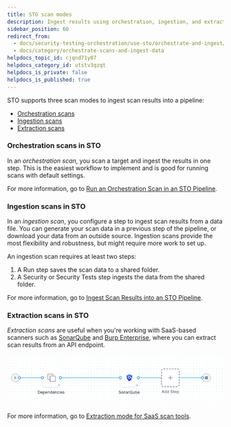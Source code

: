 ```yaml
---
title: STO scan modes
description: Ingest results using orchestration, ingestion, and extraction.
sidebar_position: 60
redirect_from: 
  - docs/security-testing-orchestration/use-sto/orchestrate-and-ingest/sto-workflows-overview
  - docs/category/orchestrate-scans-and-ingest-data
helpdocs_topic_id: cjqnd71y07
helpdocs_category_id: utstv3qzqt
helpdocs_is_private: false
helpdocs_is_published: true
---
```


STO supports three scan modes to ingest scan results into a pipeline:

- [Orchestration scans](#orchestration-workflows-in-sto)
- [Ingestion scans](#ingestion-only-workflows-in-sto)
- [Extraction scans](#extraction-workflows-in-sto)

### Orchestration scans in STO

In an *orchestration scan*, you scan a target and ingest the results in one step. This is the easiest workflow to implement and is good for running scans with default settings.

For more information, go to [Run an Orchestration Scan in an STO Pipeline](./run-an-orchestrated-scan-in-sto.md).

### Ingestion scans in STO

In an *ingestion scan*, you configure a step to ingest scan results from a data file. You can generate your scan data in a previous step of the pipeline, or download your data from an outside source. Ingestion scans provide the most flexibility and robustness, but might require more work to set up.

An ingestion scan requires at least two steps:

1. A Run step saves the scan data to a shared folder. 
2. A Security or Security Tests step ingests the data from the shared folder.

For more information, go to [Ingest Scan Results into an STO Pipeline](/docs/security-testing-orchestration/get-started/key-concepts/ingest-scan-results-into-an-sto-pipeline.md). 

### Extraction scans in STO

*Extraction scans* are useful when you're working with SaaS-based scanners such as [SonarQube](/docs/security-testing-orchestration/sto-techref-category/sonarqube-sonar-scanner-reference) and [Burp Enterprise](/docs/security-testing-orchestration/sto-techref-category/burp-scanner-reference), where you can extract scan results from an API endpoint. 

![](./static/sto-workflows-overview-04.png)

For more information, go to [Extraction mode for SaaS scan tools](/docs/security-testing-orchestration/get-started/key-concepts/extraction-scans).